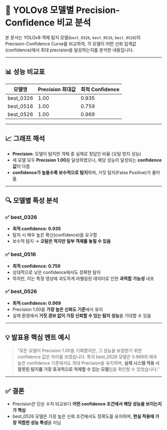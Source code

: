 # 🎯 YOLOv8 모델별 Precision-Confidence 비교 분석

본 문서는 YOLOv8 객체 탐지 모델(`best_0326`, `best_0516`, `best_0526`)의 Precision-Confidence Curve를 비교하여, 각 모델이 어떤 신뢰 임계값(confidence)에서 최대 precision을 달성하는지를 분석한 내용입니다.

---

## 📊 성능 비교표

| 모델명     | Precision 최대값 | 최적 Confidence |
|------------|------------------|------------------|
| best_0326  | 1.00             | 0.935            |
| best_0516  | 1.00             | 0.759            |
| best_0526  | 1.00             | 0.969            |

---

## 📈 그래프 해석

- **Precision**: 모델이 탐지한 객체 중 실제로 정답인 비율 (오탐 방지 성능)
- 세 모델 모두 **Precision 1.00**을 달성하였으나, 해당 성능이 달성되는 **confidence 값**이 다름
- **confidence가 높을수록 보수적으로 탐지**하며, 거짓 탐지(False Positive)가 줄어듦

---

## 🔍 모델별 특성 분석

### ✅ best_0326
- **최적 confidence: 0.935**
- 탐지 시 매우 높은 확신(confidence)을 요구함
- 보수적 탐지 → **오탐은 적지만 일부 객체를 놓칠 수 있음**

### ✅ best_0516
- **최적 confidence: 0.759**
- 상대적으로 낮은 confidence에서도 정확한 탐지
- 하지만, 이는 특정 영상에 과도하게 라벨링된 데이터로 인한 **과적합 가능성** 내포

### ✅ best_0526
- **최적 confidence: 0.969**
- Precision 1.00을 **가장 높은 신뢰도 기준**에서 유지
- 실제 환경에서 **거짓 경보 없이 가장 신뢰할 수 있는 탐지 성능**을 기대할 수 있음

---

## 💡 발표용 핵심 멘트 예시

> “모든 모델이 Precision 1.00을 기록했지만, 그 성능을 보장받기 위한 confidence 값은 차이를 보였습니다. 특히 best_0526 모델은 0.969의 매우 높은 confidence 기준에서도 최대 Precision을 유지하며, **실제 시스템 적용 시 잘못된 탐지를 가장 효과적으로 억제할 수 있는 모델**임을 확인할 수 있었습니다.”

---

## ✅ 결론

- Precision은 단순 수치 비교보다 **어떤 confidence 조건에서 해당 성능을 보이는지가 핵심**
- best_0526 모델은 가장 높은 신뢰 조건에서도 정확도를 유지하며, **현실 적용에 가장 적합한 성능 특성**을 지님
